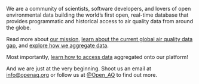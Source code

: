 We are a community of scientists, software developers, and lovers of open environmental data building the world’s first open, real-time database that provides programmatic and historical access to air quality data from around the globe.

Read more about [our mission](https://medium.com/@openaq/the-mission-of-openaq-cb159084beeb#.1li6mb3aa), [learn about the current global air quality data gap](https://medium.com/@openaq/filling-the-air-quality-data-gap-10e0a494517#.ry8v4b6ps), and [explore how we aggregate data](https://medium.com/@openaq/where-does-openaq-data-come-from-a5cf9f3a5c85#.hoix791m3). 

Most importantly, [learn how to access data](https://medium.com/@openaq/accessing-a-playground-of-air-quality-data-124ebd27ec8a#.n3aezb3qd) aggregated onto our platform!

And we are just at the very beginning. Shoot us an email at [info@openaq.org](mailto:info@openaq.org) or follow us at [@Open_AQ](https://twitter.com/open_aq) to find out more.
